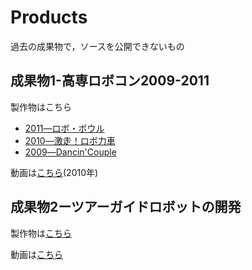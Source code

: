 # Products
過去の成果物で，ソースを公開できないもの
## 成果物1-高専ロボコン2009-2011
製作物はこちら
* [2011―ロボ・ボウル](http://www.gifu-nct.ac.jp/gakuseikai/club/roboken/2011/Vector_index.html)
* [2010―激走！ロボ力車](http://www.gifu-nct.ac.jp/gakuseikai/club/roboken/2010/RayxRun_index.html)
* [2009―Dancin'Couple](http://www.gifu-nct.ac.jp/gakuseikai/club/roboken/2009/saru.html)

動画は[こちら](https://youtu.be/niVjt6qk_GY)(2010年)

## 成果物2ーツアーガイドロボットの開発
製作物は[こちら](https://youtu.be/niVjt6qk_GY)<br>

動画は[こちら](https://youtu.be/XdlzJG6U57Y)<br>
